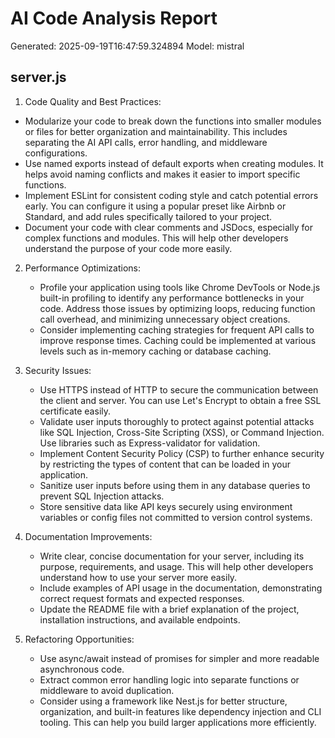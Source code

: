 # AI Code Analysis Report
Generated: 2025-09-19T16:47:59.324894
Model: mistral

## server.js
 1. Code Quality and Best Practices:
   - Modularize your code to break down the functions into smaller modules or files for better organization and maintainability. This includes separating the AI API calls, error handling, and middleware configurations.
   - Use named exports instead of default exports when creating modules. It helps avoid naming conflicts and makes it easier to import specific functions.
   - Implement ESLint for consistent coding style and catch potential errors early. You can configure it using a popular preset like Airbnb or Standard, and add rules specifically tailored to your project.
   - Document your code with clear comments and JSDocs, especially for complex functions and modules. This will help other developers understand the purpose of your code more easily.

2. Performance Optimizations:
   - Profile your application using tools like Chrome DevTools or Node.js built-in profiling to identify any performance bottlenecks in your code. Address those issues by optimizing loops, reducing function call overhead, and minimizing unnecessary object creations.
   - Consider implementing caching strategies for frequent API calls to improve response times. Caching could be implemented at various levels such as in-memory caching or database caching.

3. Security Issues:
   - Use HTTPS instead of HTTP to secure the communication between the client and server. You can use Let's Encrypt to obtain a free SSL certificate easily.
   - Validate user inputs thoroughly to protect against potential attacks like SQL Injection, Cross-Site Scripting (XSS), or Command Injection. Use libraries such as Express-validator for validation.
   - Implement Content Security Policy (CSP) to further enhance security by restricting the types of content that can be loaded in your application.
   - Sanitize user inputs before using them in any database queries to prevent SQL Injection attacks.
   - Store sensitive data like API keys securely using environment variables or config files not committed to version control systems.

4. Documentation Improvements:
   - Write clear, concise documentation for your server, including its purpose, requirements, and usage. This will help other developers understand how to use your server more easily.
   - Include examples of API usage in the documentation, demonstrating correct request formats and expected responses.
   - Update the README file with a brief explanation of the project, installation instructions, and available endpoints.

5. Refactoring Opportunities:
   - Use async/await instead of promises for simpler and more readable asynchronous code.
   - Extract common error handling logic into separate functions or middleware to avoid duplication.
   - Consider using a framework like Nest.js for better structure, organization, and built-in features like dependency injection and CLI tooling. This can help you build larger applications more efficiently.

